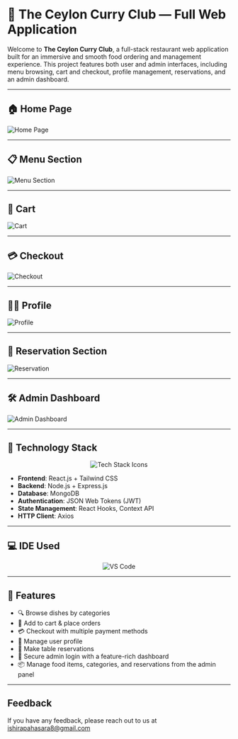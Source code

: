 # 🍛 The Ceylon Curry Club — Full Web Application

Welcome to **The Ceylon Curry Club**, a full-stack restaurant web application built for an immersive and smooth food ordering and management experience. This project features both user and admin interfaces, including menu browsing, cart and checkout, profile management, reservations, and an admin dashboard.

---

## 🏠 Home Page
![Home Page](https://github.com/user-attachments/assets/3371135f-3bec-49e8-b932-d19e27543de8)

---

## 📋 Menu Section
![Menu Section](https://github.com/user-attachments/assets/380b09bd-a564-434d-acb1-075c1d77421e)

---

## 🛒 Cart
![Cart](https://github.com/user-attachments/assets/ab4c5a72-a59e-447d-bf4d-ba58e5ca91e1)

---

## 💳 Checkout
![Checkout](https://github.com/user-attachments/assets/9bba737b-5c43-4c22-ac78-b9a48825d260)

---

## 🙍‍♂️ Profile
![Profile](https://github.com/user-attachments/assets/0f9ff418-8a23-4d42-8c8c-4c925ce29155)

---

## 📅 Reservation Section
![Reservation](https://github.com/user-attachments/assets/bc79502e-657a-4c47-af80-3305c5419127)

---

## 🛠️ Admin Dashboard
![Admin Dashboard](https://github.com/user-attachments/assets/2adc3fdc-44db-4cb3-8f30-0f4070c0c4de)

---

## 🚀 Technology Stack

<p align="center">
  <img src="https://skillicons.dev/icons?i=react,nodejs,express,mongodb,tailwind" alt="Tech Stack Icons" />
</p>

- **Frontend**: React.js + Tailwind CSS  
- **Backend**: Node.js + Express.js  
- **Database**: MongoDB  
- **Authentication**: JSON Web Tokens (JWT)  
- **State Management**: React Hooks, Context API  
- **HTTP Client**: Axios  

---

## 💻 IDE Used

<p align="center">
  <img src="https://skillicons.dev/icons?i=vscode" alt="VS Code" />
</p>

---

## 📌 Features

- 🔍 Browse dishes by categories  
- 🛒 Add to cart & place orders  
- 💳 Checkout with multiple payment methods  
- 👤 Manage user profile  
- 📆 Make table reservations  
- 🔐 Secure admin login with a feature-rich dashboard  
- 📦 Manage food items, categories, and reservations from the admin panel  

---

## Feedback

If you have any feedback, please reach out to us at ishirapahasara8@gmail.com
